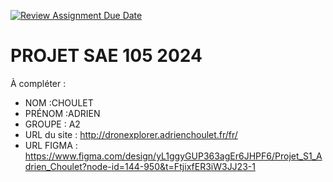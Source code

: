 [![Review Assignment Due Date](https://classroom.github.com/assets/deadline-readme-button-22041afd0340ce965d47ae6ef1cefeee28c7c493a6346c4f15d667ab976d596c.svg)](https://classroom.github.com/a/tqlspz30)
# PROJET SAE 105 2024

À compléter :

- NOM :CHOULET
- PRÉNOM :ADRIEN
- GROUPE : A2
- URL du site : http://dronexplorer.adrienchoulet.fr/fr/
- URL FIGMA : https://www.figma.com/design/yL1ggyGUP363agEr6JHPF6/Projet_S1_Adrien_Choulet?node-id=144-950&t=FtjixfER3iW3JJ23-1
